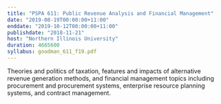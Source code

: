 ```yaml
---
title: "PSPA 611: Public Revenue Analysis and Financial Management"
date: "2019-08-19T00:00:00+11:00"
enddate: "2019-10-12T00:00:00+11:00"
publishdate: "2018-11-21"
host: "Northern Illinois University"
duration: 4665600
syllabus: goodman_611_f19.pdf
---
```


Theories and politics of taxation, features and impacts of alternative revenue generation methods, and financial management topics including procurement and procurement systems, enterprise resource planning systems, and contract management.
